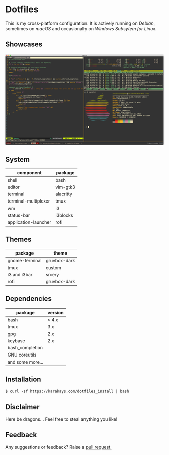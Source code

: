 # Dotfiles

This is my cross-platform configuration. It is actively running on *Debian*, sometimes on *macOS* and occasionally on *Windows Subsytem for Linux*.

## Showcases

![alt text](https://raw.githubusercontent.com/karakays/dotfiles/master/screenshots/macos.png "Screenshot from macOS")

## System

| component | package
|--- | ---
| shell | bash 
| editor | vim-gtk3
| terminal | alacritty
| terminal-multiplexer | tmux
| wm | i3
| status-bar | i3blocks
| application-launcher | rofi

## Themes

| package | theme
|--- | ---
| gnome-terminal | gruvbox-dark
| tmux | custom
| i3 and i3bar | srcery
| rofi | gruvbox-dark

## Dependencies

| package | version
|--- | ---
| bash | > 4.x
| tmux | 3.x
| gpg | 2.x
| keybase | 2.x
| bash\_completion | 
| GNU coreutils |
| and some more... |


## Installation
```
$ curl -sf https://karakays.com/dotfiles_install | bash
```

## Disclaimer

Here be dragons... Feel free to steal anything you like! 

## Feedback

Any suggestions or feedback? Raise a [pull request.](https://github.com/karakays/dotfiles/pulls)
